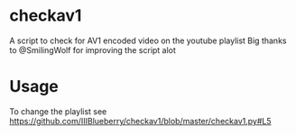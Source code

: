 # checkav1
A script to check for AV1 encoded video on the youtube playlist
Big thanks to @SmilingWolf for improving the script alot
# Usage
To change the playlist see https://github.com/IIIBlueberry/checkav1/blob/master/checkav1.py#L5

